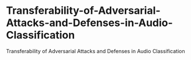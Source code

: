 # Transferability-of-Adversarial-Attacks-and-Defenses-in-Audio-Classification
Transferability of Adversarial Attacks and Defenses in Audio Classification
